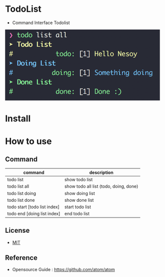 # TodoList
- Command Interface Todolist

![No image](/image.png)

# Install
# How to use
## Command
command | description
--- | ---
todo list | show todo list
todo list all | show todo all list (todo, doing, done)
todo list doing | show doing list 
todo list done | show done list 
todo start [todo list index] | start todo list
todo end [doing list index] | end todo list



## License
- [MIT](/LICENSE.md)

## Reference
- Opensource Guide : <https://github.com/atom/atom>